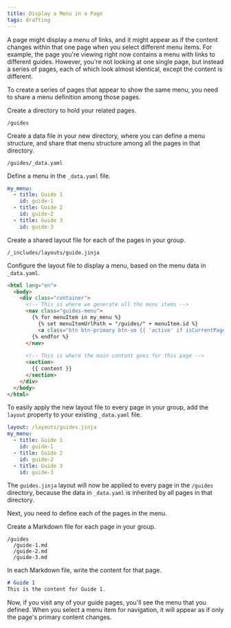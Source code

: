 ```yaml
---
title: Display a Menu in a Page
tags: drafting
---
```

A page might display a menu of links, and it might appear as if the content changes within that
one page when you select different menu items. For example, the page you're viewing right now
contains a menu with links to different guides. However, you're not looking at one single page,
but instead a series of pages, each of which look almost identical, except the content is different.

To create a series of pages that appear to show the same menu, you need to share a menu definition
among those pages.

Create a directory to hold your related pages.

    /guides

Create a data file in your new directory, where you can define a menu structure, and share that
menu structure among all the pages in that directory.

    /guides/_data.yaml

Define a menu in the `_data.yaml` file.

```yaml
my_menu:
  - title: Guide 1
    id: guide-1
  - title: Guide 2
    id: guide-2
  - title: Guide 3
    id: guide-3
```

Create a shared layout file for each of the pages in your group.

    /_includes/layouts/guide.jinja

Configure the layout file to display a menu, based on the menu data in `_data.yaml`.

```html
<html lang="en">
  <body>
    <div class="container">
      <!-- This is where we generate all the menu items -->
      <nav class="guides-menu">
        {% for menuItem in my_menu %}
          {% set menuItemUrlPath = "/guides/" + menuItem.id %}
          <a class="btn btn-primary btn-sm {{ 'active' if isCurrentPage(menuItemUrlPath) else '' }}" href="{{ menuItemUrlPath }}" role="button">{{ menuItem.title }}</a>
        {% endfor %}
      </nav>
        
      <!-- This is where the main content goes for this page -->
      <section>
        {{ content }}
      </section>
    </div>
  </body>
</html>
```

To easily apply the new layout file to every page in your group, add the `layout` property to your
existing `_data.yaml` file.

```yaml
layout: /layouts/guides.jinja
my_menu:
  - title: Guide 1
    id: guide-1
  - title: Guide 2
    id: guide-2
  - title: Guide 3
    id: guide-3
```

The `guides.jinja` layout will now be applied to every page in the `/guides` directory, because the
data in `_data.yaml` is inherited by all pages in that directory.

Next, you need to define each of the pages in the menu.

Create a Markdown file for each page in your group.

    /guides
      /guide-1.md
      /guide-2.md
      /guide-3.md

In each Markdown file, write the content for that page.

```markdown
# Guide 1
This is the content for Guide 1.
```

Now, if you visit any of your guide pages, you'll see the menu that you defined. When you select
a menu item for navigation, it will appear as if only the page's primary content changes.